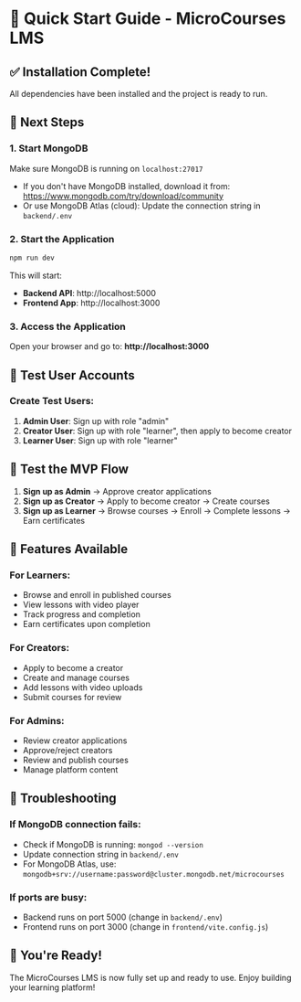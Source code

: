 # 🚀 Quick Start Guide - MicroCourses LMS

## ✅ Installation Complete!

All dependencies have been installed and the project is ready to run.

## 🎯 Next Steps

### 1. Start MongoDB
Make sure MongoDB is running on `localhost:27017`
- If you don't have MongoDB installed, download it from: https://www.mongodb.com/try/download/community
- Or use MongoDB Atlas (cloud): Update the connection string in `backend/.env`

### 2. Start the Application
```bash
npm run dev
```

This will start:
- **Backend API**: http://localhost:5000
- **Frontend App**: http://localhost:3000

### 3. Access the Application
Open your browser and go to: **http://localhost:3000**

## 👥 Test User Accounts

### Create Test Users:
1. **Admin User**: Sign up with role "admin"
2. **Creator User**: Sign up with role "learner", then apply to become creator
3. **Learner User**: Sign up with role "learner"

## 🧪 Test the MVP Flow

1. **Sign up as Admin** → Approve creator applications
2. **Sign up as Creator** → Apply to become creator → Create courses
3. **Sign up as Learner** → Browse courses → Enroll → Complete lessons → Earn certificates

## 📱 Features Available

### For Learners:
- Browse and enroll in published courses
- View lessons with video player
- Track progress and completion
- Earn certificates upon completion

### For Creators:
- Apply to become a creator
- Create and manage courses
- Add lessons with video uploads
- Submit courses for review

### For Admins:
- Review creator applications
- Approve/reject creators
- Review and publish courses
- Manage platform content

## 🔧 Troubleshooting

### If MongoDB connection fails:
- Check if MongoDB is running: `mongod --version`
- Update connection string in `backend/.env`
- For MongoDB Atlas, use: `mongodb+srv://username:password@cluster.mongodb.net/microcourses`

### If ports are busy:
- Backend runs on port 5000 (change in `backend/.env`)
- Frontend runs on port 3000 (change in `frontend/vite.config.js`)

## 🎉 You're Ready!

The MicroCourses LMS is now fully set up and ready to use. Enjoy building your learning platform!

